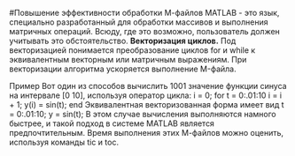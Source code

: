 #Повышение эффективности обработки М-файлов
MATLAB - это язык, специально разработанный для обработки массивов и выполнения матричных операций. 
Всюду, где это возможно, пользователь должен учитывать это обстоятельство.
**Векторизация циклов.**
Под векторизацией понимается преобразование циклов for и while к эквивалентным векторным или матричным выражениям. При векторизации алгоритма ускоряется выполнение M-файла.

Пример
Вот один из способов вычислить 1001 значение функции синуса на интервале [0 10], используя оператор цикла:
                i = 0;
                for t = 0:.01:10
                        i = i + 1;
                    y(i) = sin(t);
                end
             Эквивалентная векторизованная форма имеет вид
                t = 0:.01:10;
                y = sin(t);
В этом случае вычисления выполняются намного быстрее, и такой подход в системе MATLAB является предпочтительным. 
Время выполнения этих М-файлов можно оценить, используя команды tic и toc.
